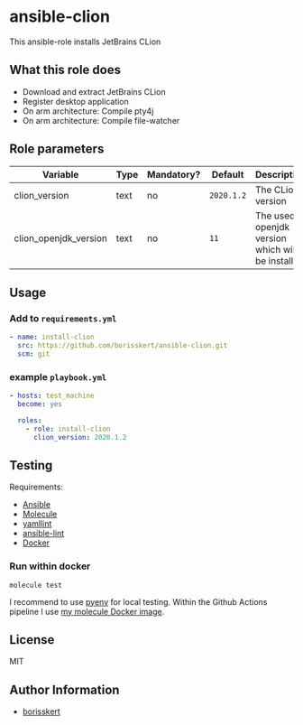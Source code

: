 # ansible-clion

This ansible-role installs JetBrains CLion

## What this role does

* Download and extract JetBrains CLion
* Register desktop application
* On arm architecture: Compile pty4j
* On arm architecture: Compile file-watcher

## Role parameters

| Variable       | Type | Mandatory? | Default | Description           |
|----------------|------|------------|---------|-----------------------|
| clion_version  | text | no         | `2020.1.2` | The CLion version  |
| clion_openjdk_version | text | no  | `11`       | The used openjdk version which will be installed |

## Usage

### Add to `requirements.yml`

```yaml
- name: install-clion
  src: https://github.com/borisskert/ansible-clion.git
  scm: git
```

### example `playbook.yml`

```yaml
- hosts: test_machine
  become: yes

  roles:
    - role: install-clion
      clion_version: 2020.1.2
```

## Testing

Requirements:

* [Ansible](https://docs.ansible.com/)
* [Molecule](https://molecule.readthedocs.io/en/latest/index.html)
* [yamllint](https://yamllint.readthedocs.io/en/stable/#)
* [ansible-lint](https://docs.ansible.com/ansible-lint/)
* [Docker](https://docs.docker.com/)

### Run within docker

```shell script
molecule test
```

I recommend to use [pyenv](https://github.com/pyenv/pyenv) for local testing.
Within the Github Actions pipeline I use [my molecule Docker image](https://github.com/borisskert/docker-molecule).

## License

MIT

## Author Information

* [borisskert](https://github.com/borisskert)
